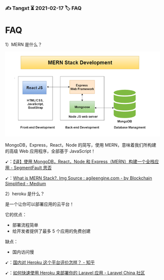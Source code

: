 ### ✍️ Tangxt ⏳ 2021-02-17 🏷️ FAQ

# FAQ

1）MERN 是什么？

![MERN](assets/img/2021-02-17-17-37-52.png)

MongoDB，Express，React，Node 的简写，使用 MERN，意味着我们所构建的高级 Web 应用程序，全部基于 JavaScript！

➹：[【译】使用 MongoDB，React，Node 和 Express（MERN）构建一个全栈应用 - SegmentFault 思否](https://segmentfault.com/a/1190000020086440)

➹：[What is MERN Stack?. Img Source : agileengine.com - by Blockchain Simplified - Medium](https://medium.com/@blockchain_simplified/what-is-mern-stack-9c867dbad302)

2）heroku 是什么？

是一个让你可以部署应用的云平台！

它的优点：

- 部署流程简单
- 给开发者提供了最多 5 个应用的免费创建

缺点：

- 国内访问慢

➹：[国内对 Heroku 这个平台评价怎样？ - 知乎](https://www.zhihu.com/question/19983570)

➹：[如何快速使用 Heroku 来部署你的 Laravel 应用 - Laravel China 社区](https://learnku.com/articles/2602/how-to-quickly-use-heroku-to-deploy-your-laravel-application)